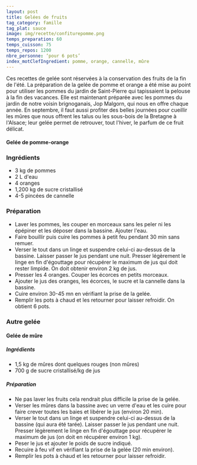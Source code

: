 ```yaml
---
layout: post
title: Gelées de fruits
tag_category: famille
tag_plat: sauce
image: img/recette/confiturepomme.png
temps_preparation: 60
temps_cuisson: 75
temps_repos: 1200
nbre_personne: ‘pour 6 pots’
index_motClefIngredient: pomme, orange, cannelle, mûre
---
```

Ces recettes de gelée sont réservées à la conservation des fruits de la fin de l'été. La préparation de la gelée de pomme et orange a été mise au point pour utiliser les pommes du jardin de Saint-Pierre qui tapissaient la pelouse à la fin des vacances. Elle est maintenant préparée avec les pommes du jardin de notre voisin brignoganais, Jop Malgorn, qui nous en offre chaque année. En septembre, il faut aussi profiter des belles journées pour cueillir les mûres que nous offrent les talus ou les sous-bois de la Bretagne à l'Alsace; leur gelée permet de retrouver, tout l'hiver, le parfum de ce fruit délicat.

#### **Gelée de pomme-orange**

### Ingrédients
* 3 kg de pommes
* 2 L d'eau
* 4 oranges
* 1,200 kg de sucre cristallisé
* 4-5 pincées de cannelle

### Préparation
* Laver les pommes, les couper en morceaux sans les peler ni les épépiner et les déposer dans la bassine. Ajouter l'eau.
* Faire bouillir puis cuire les pommes à petit feu pendant 30 min sans remuer.
* Verser le tout dans un linge et suspendre celui-ci au-dessus de la bassine. Laisser passer le jus pendant une nuit. Presser légèrement le linge en fin d'égouttage pour récupérer le maximum de jus qui doit rester limpide. On doit obtenir environ 2 kg de jus.
* Presser les 4 oranges. Couper les écorces en petits morceaux.
* Ajouter le jus des oranges, les écorces, le sucre et la cannelle dans la bassine.
* Cuire environ 30-45 mn en vérifiant la prise de la gelée.
* Remplir les pots à chaud et les retourner pour laisser refroidir. On obtient 6 pots.


### Autre gelée

#### **Gelée de mûre**

##### Ingrédients
* 1,5 kg de mûres dont quelques rouges (non mûres)
* 700 g de sucre cristallisé/kg de jus

##### Préparation
* Ne pas laver les fruits cela rendrait plus difficile la prise de la gelée.
* Verser les mûres dans la bassine avec un verre d'eau et les cuire pour faire crever toutes les baies et libérer le jus (environ 20 min).
* Verser le tout dans un linge et suspendre celui-ci au-dessus de la bassine (qui aura été tarée). Laisser passer le jus pendant une nuit. Presser légèrement le linge en fin d'égouttage pour récupérer le maximum de jus (on doit en récupérer environ 1 kg).
* Peser le jus et ajouter le poids de sucre indiqué.
* Recuire à feu vif en vérifiant la prise de la gelée (20 min environ).
* Remplir les pots à chaud et les retourner pour laisser refroidir.
